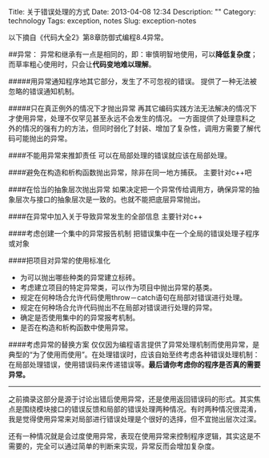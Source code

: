 Title: 关于错误处理的方式
Date: 2013-04-08 12:34
Description: ""
Category: technology
Tags: exception, notes
Slug: exception-notes

以下摘自《代码大全2》第8章防御式编程8.4异常。

##异常：
异常和继承有一点是相同的，即：审慎明智地使用，可以**降低复杂度**；而草率粗心使用时，只会让**代码变地难以理解**。

#####用异常通知程序地其它部分，发生了不可忽视的错误。
提供了一种无法被忽略的错误通知机制。

#####只在真正例外的情况下才抛出异常
再其它编码实践方法无法解决的情况下才使用异常，处理不仅罕见甚至永远不会发生的情况。
一方面提供了处理意料之外的情况的强有力的方法，但同时弱化了封装、增加了复杂性，调用方需要了解代码可能抛出的异常。

####不能用异常来推卸责任
可以在局部处理的错误就应该在局部处理。

####避免在构造和析构函数抛出异常，除非在同一地方捕获。
主要针对c++吧

####在恰当的抽象层次抛出异常
如果决定把一个异常传给调用方，确保异常的抽象层次与接口的抽象层次是一致的。也就不能把底层异常抛出。

####在异常中加入关于导致异常发生的全部信息
主要针对c++

####考虑创建一个集中的异常报告机制
把错误集中在一个全局的错误处理子程序或对象

####把项目对异常的使用标准化
* 为可以抛出哪些种类的异常建立标砖。
* 考虑建立项目的特定异常类，可以作为项目中抛出异常的基类。
* 规定在何种场合允许代码使用throw－catch语句在局部对错误进行处理。
* 规定在何种场合允许代码抛出不在局部对错误进行处理的异常。
* 确定是否使用集中的的异常报考机制。
* 是否在构造和析构函数中使用异常。

####考虑异常的替换方案
仅仅因为编程语言提供了异常处理机制而使用异常，是典型的“为了使用而使用”。在处理错误时，应该自始至终考虑各种错误处理机制：在局部处理错误，使用错误码来传递错误等。__最后请你考虑你的程序是否真的需要异常。__

---


之前摘录这部分是源于讨论出错后使用异常，还是使用返回错误码的形式。其实焦点是围绕模块接口的错误反馈和局部的错误处理两种情况。有时两种情况很混淆，我是觉得使用异常来对局部进行错误处理是个很好的选择，但不宜抛出层次过深。

还有一种情况就是会过度使用异常，表现在使用异常来控制程序逻辑，其实这是不需要的，完全可以通过简单的判断来实现，异常反而会增加复杂度。

